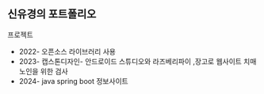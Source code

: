 ## 신유경의 포트폴리오
프로젝트
- 2022- 오픈소스 라이브러리 사용
- 2023- 캡스톤디자인- 안드로이드 스튜디오와 라즈베리파이 ,장고로 웹사이트 치매 노인을 위한 검사
- 2024- java spring boot  정보사이트
